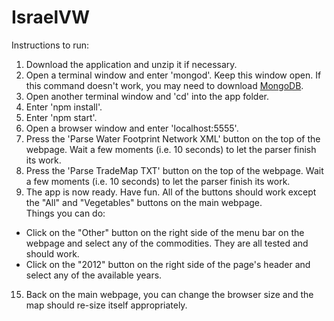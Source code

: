 IsraelVW
========
Instructions to run:  
1. Download the application and unzip it if necessary.  
2. Open a terminal window and enter 'mongod'.  Keep this window open. If this command doesn't work, you may need to download [MongoDB](https://www.mongodb.org/downloads).  
3. Open another terminal window and 'cd' into the app folder.  
4. Enter 'npm install'.  
5. Enter 'npm start'.  
6. Open a browser window and enter 'localhost:5555'.  
7. Press the 'Parse Water Footprint Network XML' button on the top of the webpage.  Wait a few moments (i.e. 10 seconds) to let the parser finish its work.  
8. Press the 'Parse TradeMap TXT' button on the top of the webpage.  Wait a few moments (i.e. 10 seconds) to let the parser finish its work.  
9. The app is now ready. Have fun. All of the buttons should work except the "All" and "Vegetables" buttons on the main webpage.  
Things you can do:  
* Click on the "Other" button on the right side of the menu bar on the webpage and select any of the commodities.  They are all tested and should work.  
* Click on the "2012" button on the right side of the page's header and select any of the available years.  
15. Back on the main webpage, you can change the browser size and the map should re-size itself appropriately.  
